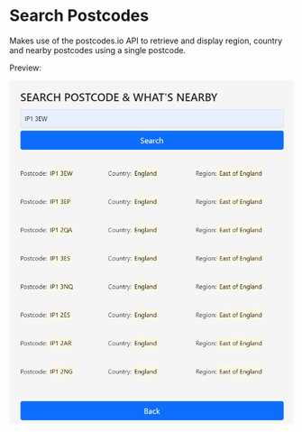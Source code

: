# Search Postcodes

Makes use of the postcodes.io API to retrieve and display region, country and nearby postcodes using a single postcode.

Preview:

![](images/screenshot1.jpg)